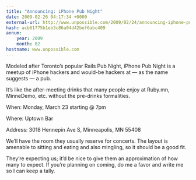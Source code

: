 ```yaml
---
title: "Announcing: iPhone Pub Night"
date: 2009-02-26 04:17:34 +0000
external-url: http://www.unpossible.com/2009/02/24/announcing-iphone-pub-night/
hash: acb61775b1eb3c86a04d42bef6abc409
annum:
    year: 2009
    month: 02
hostname: www.unpossible.com
---
```


Modeled after Toronto’s popular Rails Pub Night, iPhone Pub Night is a meetup of iPhone hackers and would-be hackers at — as the name suggests — a pub.

It’s like the after-meeting drinks that many people enjoy at Ruby.mn, MinneDemo, etc. without the pre-drinks formalities.  




When:
Monday, March 23 starting @ 7pm


Where:
Uptown Bar


Address:
3018 Hennepin Ave S, Minneapolis, MN 55408



We’ll have the room they usually reserve for concerts.  The layout is amenable to sitting and eating and also mingling, so it should be a good fit.

They’re expecting us; it’d be nice to give them an approximation of how many to expect.  If you’re planning on coming, do me a favor and write me so I can keep a tally.


